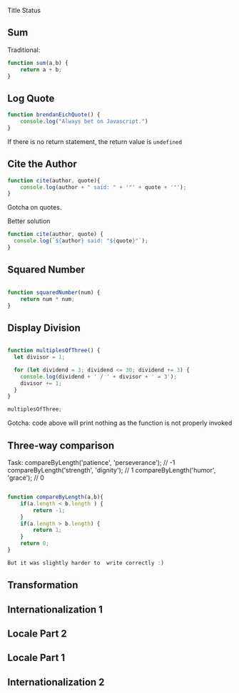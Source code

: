 Title	Status
## Sum
Traditional: 

```javascript
function sum(a,b) {
	return a + b; 
}
```

## Log Quote

```javascript 
function brendanEichQuote() {
	console.log("Always bet on Javascript.")
}
```

If there is no return statement, the return value is ```undefined```

## Cite the Author

```javascript 
function cite(author, quote){
	console.log(author + " said: " + '"' + quote + '"');
}
```

Gotcha on quotes. 

Better solution 

```javascript 
function cite(author, quote) {
  console.log(`${author} said: "${quote}"`);
}
```

## Squared Number

```javascript

function squaredNumber(num) {
	return num * num; 
}

```

## Display Division

```javascript

function multiplesOfThree() {
  let divisor = 1;

  for (let dividend = 3; dividend <= 30; dividend += 3) {
    console.log(dividend + ' / ' + divisor + ' = 3');
    divisor += 1;
  }
}

multiplesOfThree;

```

Gotcha: code above will print nothing as the function is not properly invoked 

## Three-way comparison

Task: 
compareByLength('patience', 'perseverance'); // -1
compareByLength('strength', 'dignity');      //  1
compareByLength('humor', 'grace');           //  0

```javascript

function compareByLength(a,b){
    if(a.length < b.length ) {
    	return -1;
    }
    if(a.length > b.length) {
    	return 1;
    }
    return 0; 
}

But it was slightly harder to  write correctly :) 
```

## Transformation
## Internationalization 1
## Locale Part 2
## Locale Part 1
## Internationalization 2	
